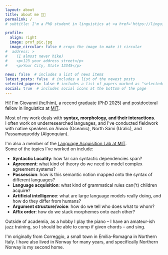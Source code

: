 ```yaml
---
layout: about
title: about me 👋🏼
permalink: /
# subtitle: I'm a PhD student in linguistics at <a href='https://linguistics.mit.edu/user/groversi/'>MIT</a>.

profile:
  align: right
  image: prof_pic.jpg
  image_circular: false # crops the image to make it circular
#  address: >
#    (I almost never hike)
#    <p>123 your address street</p>
#    <p>Your City, State 12345</p>

news: false  # includes a list of news items
latest_posts: false  # includes a list of the newest posts
selected_papers: false # includes a list of papers marked as "selected={true}"
social: true  # includes social icons at the bottom of the page
---
```


Hi! I'm Giovanni (he/him), a recend graduate (PhD 2025) and postdoctoral fellow in linguistics at <a href='https://linguistics.mit.edu/user/groversi/'>MIT</a>.

Most of my work deals with **syntax, morphology, and their interactions**.<br>
I often work on underresearched languages, and I've conducted fieldwork with native speakers on Äiwoo (Oceanic), North Sámi (Uralic), and Passamaquoddy (Algonquian).<br> 

I'm also a member of the [Language Acquisition Lab at MIT](https://www.childlanguage.mit.edu/about).<br>
Some of the topics I've worked on include:

- **Syntactic Locality**: how far can syntactic dependencies span?
- **Agreement**: what kind of theory do we need to model complex agreement systems?
- **Possession**: how is this semantic notion mapped onto the syntax of different languages?
- **Language acquisition**: what kind of grammatical rules can(’t) children acquire?
- **Artificial intelligence**: what are large language models really doing, and how do they differ from humans? 
- **Argument structure/voice**: how do we tell who does what to whom?
- **Affix order**: how do we stack morphemes onto each other?



Outside of academia, as a hobby I play the piano – I have an amateur-ish jazz training, so I should be able to comp if given chords – and sing.

I'm originally from Correggio, a small town in Emilia-Romagna in Northern Italy. I have also lived in Norway for many years, and specifically Northern Norway is my second home.